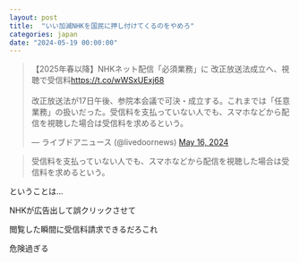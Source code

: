 ```yaml
---
layout: post
title:  "いい加減NHKを国民に押し付けてくるのをやめろ"
categories: japan
date: "2024-05-19 00:00:00"
---
```


<blockquote class="twitter-tweet tw-align-center"><p lang="ja" dir="ltr">【2025年春以降】NHKネット配信「必須業務」に 改正放送法成立へ、視聴で受信料<a href="https://t.co/wWSxUExj68">https://t.co/wWSxUExj68</a><br><br>改正放送法が17日午後、参院本会議で可決・成立する。これまでは「任意業務」の扱いだった。受信料を支払っていない人でも、スマホなどから配信を視聴した場合は受信料を求めるという。</p>&mdash; ライブドアニュース (@livedoornews) <a href="https://twitter.com/livedoornews/status/1791255199539245260?ref_src=twsrc%5Etfw">May 16, 2024</a></blockquote> <script async src="https://platform.twitter.com/widgets.js" charset="utf-8"></script>

> 受信料を支払っていない人でも、スマホなどから配信を視聴した場合は受信料を求めるという。

ということは...

NHKが広告出して誤クリックさせて

閲覧した瞬間に受信料請求できるだろこれ

危険過ぎる
